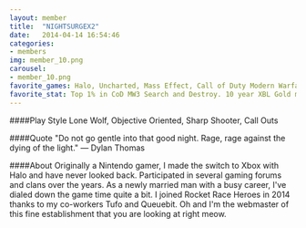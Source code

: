 ```yaml
---
layout: member
title:  "NIGHTSURGEX2"
date:   2014-04-14 16:54:46
categories:
- members
img: member_10.png
carousel:
- member_10.png
favorite_games: Halo, Uncharted, Mass Effect, Call of Duty Modern Warfare Series
favorite_stat: Top 1% in CoD MW3 Search and Destroy. 10 year XBL Gold member.
---
```

####Play Style
Lone Wolf, Objective Oriented, Sharp Shooter, Call Outs

####Quote
"Do not go gentle into that good night. Rage, rage against the dying of the light." &mdash; Dylan Thomas

####About
Originally a Nintendo gamer, I made the switch to Xbox with Halo and have never looked back. Participated in several gaming forums and clans over the years. As a newly married man with a busy career, I've dialed down the game time quite a bit. I joined Rocket Race Heroes in 2014 thanks to my co-workers Tufo and Queuebit. Oh and I'm the webmaster of this fine establishment that you are looking at right meow.